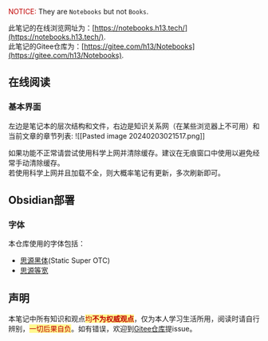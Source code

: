 <font color="#c00000">NOTICE:</font>
	They are `Notebooks` but not `Books`.

此笔记的在线浏览网址为：[https://notebooks.h13.tech/](https://notebooks.h13.tech/).  
此笔记的Gitee仓库为：[https://gitee.com/h13/Notebooks](https://gitee.com/h13/Notebooks).  

## 在线阅读

### 基本界面

左边是笔记本的层次结构和文件，右边是知识关系网（在某些浏览器上不可用）和当前文章的章节列表:
![[Pasted image 20240203021517.png]]

如果功能不正常请尝试使用科学上网并清除缓存。建议在无痕窗口中使用以避免经常手动清除缓存。  
若使用科学上网并且加载不全，则大概率笔记有更新，多次刷新即可。  

## Obsidian部署

### 字体

本仓库使用的字体包括：
- [思源黑体](https://github.com/adobe-fonts/source-han-sans)(Static Super OTC)
- [思源等宽](https://github.com/adobe-fonts/source-han-mono)

## 声明

本笔记中所有知识和观点<span style="background:#fff88f"><font color="#c00000">均<b>不为权威观点</b></font></span>，仅为本人学习生活所用，阅读时请自行辨别，<span style="background:#fff88f"><font color="#c00000">一切后果自负</font></span>。如有错误，欢迎到[Gitee仓库](https://gitee.com/h13/Notebooks/issues)提issue。  
<!--<font color="#ffffff">真的只是一个笔记而已...</font>-->
